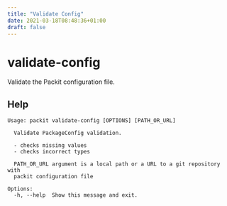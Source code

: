 ```yaml
---
title: "Validate Config"
date: 2021-03-18T08:48:36+01:00
draft: false
---
```

# validate-config

Validate the Packit configuration file.


## Help

    Usage: packit validate-config [OPTIONS] [PATH_OR_URL]
    
      Validate PackageConfig validation.
    
      - checks missing values
      - checks incorrect types
    
      PATH_OR_URL argument is a local path or a URL to a git repository with
      packit configuration file
    
    Options:
      -h, --help  Show this message and exit.